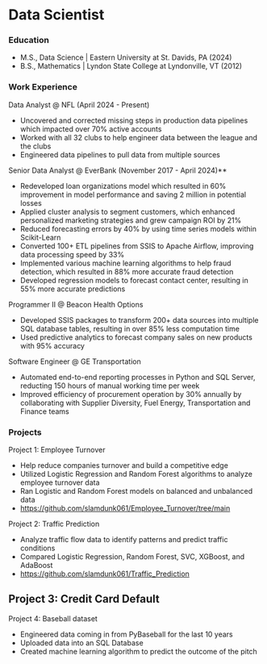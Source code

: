 # Data Scientist

### Education
- M.S., Data Science | Eastern University at St. Davids, PA (2024)
- B.S., Mathematics | Lyndon State College at Lyndonville, VT (2012)

### Work Experience
Data Analyst @ NFL (April 2024 - Present)
- Uncovered and corrected missing steps in production data pipelines which impacted over 70% active accounts
- Worked with all 32 clubs to help engineer data between the league and the clubs
- Engineered data pipelines to pull data from multiple sources

Senior Data Analyst @ EverBank (November 2017 - April 2024)**
- Redeveloped loan organizations model which resulted in 60% improvement in model performance and saving 2 million in potential losses
- Applied cluster analysis to segment customers, which enhanced personalized marketing strategies and grew campaign ROI by 21%
- Reduced forecasting errors by 40% by using time series models within Scikit-Learn
- Converted 100+ ETL pipelines from SSIS to Apache Airflow, improving data processing speed by 33%
- Implemented various machine learning algorithms to help fraud detection, which resulted in 88% more accurate fraud detection
- Developed regression models to forecast contact center, resulting in 55% more accurate predictions

Programmer II @ Beacon Health Options
- Developed SSIS packages to transform 200+ data sources into multiple SQL database tables, resulting in over 85% less computation time
- Used predictive analytics to forecast company sales on new products with 95% accuracy

Software Engineer @ GE Transportation
- Automated end-to-end reporting processes in Python and SQL Server, reducting 150 hours of manual working time per week
- Improved efficiency of procurement operation by 30% annually by collaborating with Supplier Diversity, Fuel Energy, Transportation and Finance teams

### Projects
Project 1: Employee Turnover 
- Help reduce companies turnover and build a competitive edge
- Utilized Logistic Regression and Random Forest algorithms to analyze employee turnover data
- Ran Logistic and Random Forest models on balanced and unbalanced data
- https://github.com/slamdunk061/Employee_Turnover/tree/main
  
Project 2: Traffic Prediction
- Analyze traffic flow data to identify patterns and predict traffic conditions
- Compared Logistic Regression, Random Forest, SVC, XGBoost, and AdaBoost 
- https://github.com/slamdunk061/Traffic_Prediction

Project 3: Credit Card Default
- 

Project 4: Baseball dataset
- Engineered data coming in from PyBaseball for the last 10 years
- Uploaded data into an SQL Database
- Created machine learning algorithm to predict the outcome of the pitch







